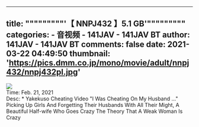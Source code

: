 
---
title: """""""""'【
NNPJ432
】5.1 GB'"""""""""
categories: 
    - 音视频
    - 141JAV - 141JAV BT
author: 141JAV - 141JAV BT
comments: false
date: 2021-03-22 04:49:50
thumbnail: 'https://pics.dmm.co.jp/mono/movie/adult/nnpj432/nnpj432pl.jpg'
---

<div>   
<img src="https://pics.dmm.co.jp/mono/movie/adult/nnpj432/nnpj432pl.jpg" referrerpolicy="no-referrer"><br>Time: Feb. 21, 2021<br>Desc: 
* Yakekuso Cheating Video "I Was Cheating On My Husband ..." Picking Up Girls And Forgetting Their Husbands With All Their Might, A Beautiful Half-wife Who Goes Crazy The Theory That A Weak Woman Is Crazy
  
</div>
            